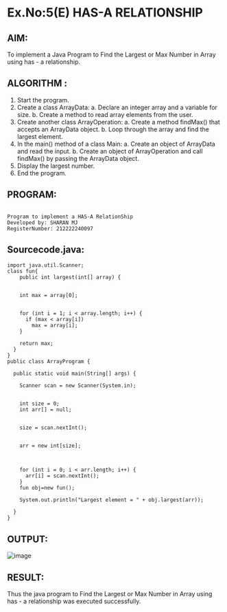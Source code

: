 # Ex.No:5(E) HAS-A RELATIONSHIP
## AIM:
To implement a  Java Program to Find the Largest or Max Number in Array using has - a relationship.
## ALGORITHM :
1.	Start the program.
2.	Create a class ArrayData:
a.	Declare an integer array and a variable for size.
b.	Create a method to read array elements from the user.
3.	Create another class ArrayOperation:
a.	Create a method findMax() that accepts an ArrayData object.
b.	Loop through the array and find the largest element.
4.	In the main() method of a class Main:
a.	Create an object of ArrayData and read the input.
b.	Create an object of ArrayOperation and call findMax() by passing the ArrayData object.
5.	Display the largest number.
6.	End the program.



## PROGRAM:
 ```

Program to implement a HAS-A RelationShip
Developed by: SHARAN MJ
RegisterNumber: 212222240097

```

## Sourcecode.java:
```
import java.util.Scanner;
class fun{
    public int largest(int[] array) {
    
    
    int max = array[0];

   
    for (int i = 1; i < array.length; i++) {
      if (max < array[i])
        max = array[i];
    }

    return max;
  }
}
public class ArrayProgram {

  public static void main(String[] args) {
   
    Scanner scan = new Scanner(System.in);

    
    int size = 0;
    int arr[] = null;

   
    size = scan.nextInt();

   
    arr = new int[size];

  
  
    for (int i = 0; i < arr.length; i++) {
      arr[i] = scan.nextInt();
    }
    fun obj=new fun();
   
    System.out.println("Largest element = " + obj.largest(arr));

  }
}
```

## OUTPUT:

![image](https://github.com/user-attachments/assets/7c18ff67-c7e8-4e8f-8ea6-36738cac64e9)


## RESULT:
Thus the java program to Find the Largest or Max Number in Array using has - a relationship was executed successfully. 
